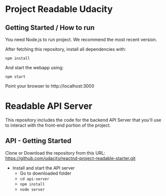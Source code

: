 # Project Readable Udacity

## Getting Started / How to run

You need Node.js to run project. We recommend the most recent version.

After fetching this repository, install all dependencies with:

    npm install

And start the webapp using:

    npm start

Point your browser to http://localhost:3000

# Readable API Server

This repository includes the code for the backend API Server that you'll use to interact with the front-end portion of the project.

## API - Getting Started

Clone or Download the repository from this URL: https://github.com/udacity/reactnd-project-readable-starter.git

* Install and start the API server
  * Go to downloaded folder
  * `cd api-server`
  * `npm install`
  * `node server`
